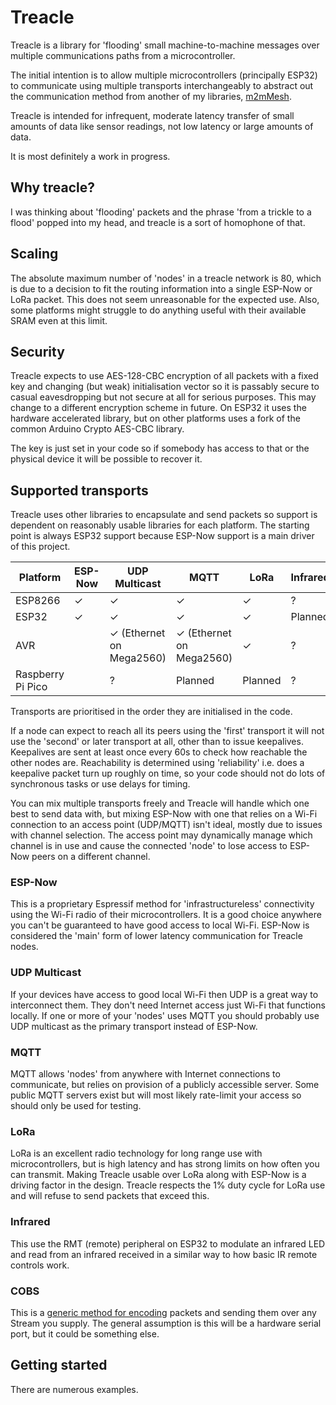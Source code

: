# Treacle

Treacle is a library for 'flooding' small machine-to-machine messages over multiple communications paths from a microcontroller.

The initial intention is to allow multiple microcontrollers (principally ESP32) to communicate using multiple transports interchangeably to abstract out the communication method from another of my libraries, [m2mMesh](https://github.com/ncmreynolds/m2mDirect).

Treacle is intended for infrequent, moderate latency transfer of small amounts of data like sensor readings, not low latency or large amounts of data.

It is most definitely a work in progress.

## Why treacle?

I was thinking about 'flooding' packets and the phrase 'from a trickle to a flood' popped into my head, and treacle is a sort of homophone of that.

## Scaling

The absolute maximum number of 'nodes' in a treacle network is 80, which is due to a decision to fit the routing information into a single ESP-Now or LoRa packet. This does not seem unreasonable for the expected use. Also, some platforms might struggle to do anything useful with their available SRAM even at this limit.

## Security

Treacle expects to use AES-128-CBC encryption of all packets with a fixed key and changing (but weak) initialisation vector so it is passably secure to casual eavesdropping but not secure at all for serious purposes. This may change to a different encryption scheme in future. On ESP32 it uses the hardware accelerated library, but on other platforms uses a fork of the common Arduino Crypto AES-CBC library.

The key is just set in your code so if somebody has access to that or the physical device it will be possible to recover it.

## Supported transports

Treacle uses other libraries to encapsulate and send packets so support is dependent on reasonably usable libraries for each platform. The starting point is always ESP32 support because ESP-Now support is a main driver of this project.



| Platform          | ESP-Now | UDP Multicast            | MQTT                     | LoRa    | Infrared | COBS    |
| ----------------- | ------- | ------------------------ | ------------------------ | ------- | -------- | ------- |
| ESP8266           | ✓       | ✓                        | ✓                        | ✓       | ?        | Planned |
| ESP32             | ✓       | ✓                        | ✓                        | ✓       | Planned  | Planned |
| AVR               |         | ✓ (Ethernet on Mega2560) | ✓ (Ethernet on Mega2560) | ✓       | ?        | Planned |
| Raspberry Pi Pico |         | ?                        | Planned                  | Planned | ?        | Planned |

Transports are prioritised in the order they are initialised in the code.

If a node can expect to reach all its peers using the 'first' transport it will not use the 'second' or later transport at all, other than to issue keepalives. Keepalives are sent at least once every 60s to check how reachable the other nodes are. Reachability is determined using 'reliability' i.e. does a keepalive packet turn up roughly on time, so your code should not do lots of synchronous tasks or use delays for timing.

You can mix multiple transports freely and Treacle will handle which one best to send data with, but mixing ESP-Now with one that relies on a Wi-Fi connection to an access point (UDP/MQTT) isn't ideal, mostly due to issues with channel selection. The access point may dynamically manage which channel is in use and cause the connected 'node' to lose access to ESP-Now peers on a different channel.

### ESP-Now

This is a proprietary Espressif method for 'infrastructureless' connectivity using the Wi-Fi radio of their microcontrollers. It is a good choice anywhere you can't be guaranteed to have good access to local Wi-Fi. ESP-Now is considered the 'main' form of lower latency communication for Treacle nodes.

### UDP Multicast

If your devices have access to good local Wi-Fi then UDP is a great way to interconnect them. They don't need Internet access just Wi-Fi that functions locally. If one or more of your 'nodes' uses MQTT you should probably use UDP multicast as the primary transport instead of ESP-Now.

### MQTT

MQTT allows 'nodes' from anywhere with Internet connections to communicate, but relies on provision of a publicly accessible server. Some public MQTT servers exist but will most likely rate-limit your access so should only be used for testing.

### LoRa

LoRa is an excellent radio technology for long range use with microcontrollers, but is high latency and has strong limits on how often you can transmit. Making Treacle usable over LoRa along with ESP-Now is a driving factor in the design. Treacle respects the 1% duty cycle for LoRa use and will refuse to send packets that exceed this.

### Infrared

This use the RMT (remote) peripheral on ESP32 to modulate an infrared LED and read from an infrared received in a similar way to how basic IR remote controls work.

### COBS

This is a [generic method for encoding](https://en.wikipedia.org/wiki/Consistent_Overhead_Byte_Stuffing) packets and sending them over any Stream you supply. The general assumption is this will be a hardware serial port, but it could be something else.



## Getting started

There are numerous examples.
